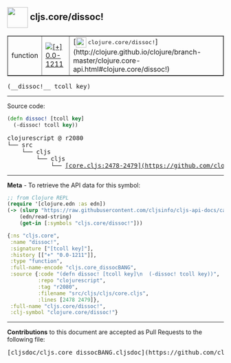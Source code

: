 ## <img width="48px" valign="middle" src="http://i.imgur.com/Hi20huC.png"> cljs.core/dissoc!

 <table border="1">
<tr>

<td>function</td>
<td><a href="https://github.com/cljsinfo/cljs-api-docs/tree/0.0-1211"><img valign="middle" alt="[+] 0.0-1211" src="https://img.shields.io/badge/+-0.0--1211-lightgrey.svg"></a> </td>
<td>
[<img height="24px" valign="middle" src="http://i.imgur.com/1GjPKvB.png"> <samp>clojure.core/dissoc!</samp>](http://clojure.github.io/clojure/branch-master/clojure.core-api.html#clojure.core/dissoc!)
</td>
</tr>
</table>

 <samp>
(__dissoc!__ tcoll key)<br>
</samp>

---





Source code:

```clj
(defn dissoc! [tcoll key]
  (-dissoc! tcoll key))
```

 <pre>
clojurescript @ r2080
└── src
    └── cljs
        └── cljs
            └── <ins>[core.cljs:2478-2479](https://github.com/clojure/clojurescript/blob/r2080/src/cljs/cljs/core.cljs#L2478-L2479)</ins>
</pre>


---

__Meta__ - To retrieve the API data for this symbol:

```clj
;; from Clojure REPL
(require '[clojure.edn :as edn])
(-> (slurp "https://raw.githubusercontent.com/cljsinfo/cljs-api-docs/catalog/cljs-api.edn")
    (edn/read-string)
    (get-in [:symbols "cljs.core/dissoc!"]))
```

```clj
{:ns "cljs.core",
 :name "dissoc!",
 :signature ["[tcoll key]"],
 :history [["+" "0.0-1211"]],
 :type "function",
 :full-name-encode "cljs.core_dissocBANG",
 :source {:code "(defn dissoc! [tcoll key]\n  (-dissoc! tcoll key))",
          :repo "clojurescript",
          :tag "r2080",
          :filename "src/cljs/cljs/core.cljs",
          :lines [2478 2479]},
 :full-name "cljs.core/dissoc!",
 :clj-symbol "clojure.core/dissoc!"}

```

---

__Contributions__ to this document are accepted as Pull Requests to the following file:

 <pre>
[cljsdoc/cljs.core_dissocBANG.cljsdoc](https://github.com/cljsinfo/cljs-api-docs/blob/master/cljsdoc/cljs.core_dissocBANG.cljsdoc)
</pre>

